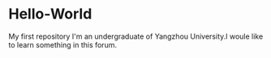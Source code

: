 # Hello-World
My first repository
I'm an undergraduate of Yangzhou University.I woule like to learn something in this forum.
